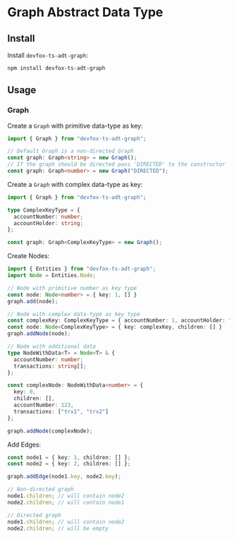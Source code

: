 # Graph Abstract Data Type

## Install

Install `devfox-ts-adt-graph`:

```bash
npm install devfox-ts-adt-graph
```

## Usage

### Graph

Create a `Graph` with primitive data-type as key:

```typescript
import { Graph } from "devfox-ts-adt-graph";

// Default Graph is a non-directed Graph
const graph: Graph<string> = new Graph();
// If the graph should be directed pass 'DIRECTED' to the constructor
const graph: Graph<number> = new Graph("DIRECTED");
```

Create a `Graph` with complex data-type as key:

```typescript
import { Graph } from "devfox-ts-adt-graph";

type ComplexKeyType = {
  accountNumber: number;
  accountHolder: string;
};

const graph: Graph<ComplexKeyType> = new Graph();
```

Create Nodes:

```typescript
import { Entities } from "devfox-ts-adt-graph";
import Node = Entities.Node;

// Node with primitive number as key type
const node: Node<number> = { key: 1, [] }
graph.add(node);

// Node with complex data-type as key type
const complexKey: ComplexKeyType = { accountNumber: 1, accountHolder: "Person1" };
const node: Node<ComplexKeyType> = { key: complexKey, children: [] }
graph.addNode(node);

// Node with additional data
type NodeWithData<T> = Node<T> & {
  accountNumber: number;
  transactions: string[];
};

const complexNode: NodeWithData<number> = {
  key: 0,
  children: [],
  accountNumber: 123,
  transactions: ["trx1", "trx2"]
};

graph.addNode(complexNode);
```

Add Edges:

```typescript
const node1 = { key: 1, children: [] };
const node2 = { key: 2, children: [] };

graph.addEdge(node1.key, node2.key);

// Non-directed graph
node1.children; // will contain node2
node2.children; // will contain node1

// Directed graph
node1.children; // will contain node2
node2.children; // will be empty
```
